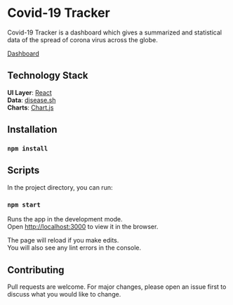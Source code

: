 # Covid-19 Tracker

Covid-19 Tracker is a dashboard which gives a summarized and statistical data of the spread of corona virus across the globe.

[Dashboard](https://covid-19-tracker-28fb2.web.app/)


## Technology Stack
**UI Layer**: [React](https://reactjs.org/)<br />
**Data**: [disease.sh](https://corona.lmao.ninja/)<br />
**Charts**: [Chart.js](https://www.chartjs.org/)

## Installation

### `npm install`

## Scripts

In the project directory, you can run:

### `npm start`

Runs the app in the development mode.<br />
Open [http://localhost:3000](http://localhost:3000) to view it in the browser.

The page will reload if you make edits.<br />
You will also see any lint errors in the console.

## Contributing
Pull requests are welcome. For major changes, please open an issue first to discuss what you would like to change.
